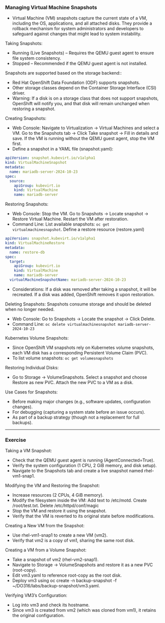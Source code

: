 ### Managing Virtual Machine Snapshots

- Virtual Machine (VM) snapshots capture the current state of a VM, including the OS, applications, and all attached disks. They provide a rollback mechanism for system administrators and developers to safeguard against changes that might lead to system instability.

Taking Snapshots:
- Running (Live Snapshots) – Requires the QEMU guest agent to ensure file system consistency.
- Stopped – Recommended if the QEMU guest agent is not installed.

Snapshots are supported based on the storage backend::
- Red Hat OpenShift Data Foundation (ODF) supports snapshots.
- Other storage classes depend on the Container Storage Interface (CSI) driver.
- Warning: If a disk is on a storage class that does not support snapshots, OpenShift will notify you, and that disk will remain unchanged when restoring a snapshot.

Creating Snapshots:
- Web Console: Navigate to Virtualization → Virtual Machines and select a VM. Go to the Snapshots tab → Click Take snapshot → Fill in details and save. If the VM is running without the QEMU guest agent, stop the VM first.
- Define a snapshot in a YAML file (snapshot.yaml):
```yaml
apiVersion: snapshot.kubevirt.io/v1alpha1
kind: VirtualMachineSnapshot
metadata:
  name: mariadb-server-2024-10-23
spec:
  source:
    apiGroup: kubevirt.io
    kind: VirtualMachine
    name: mariadb-server
```

Restoring Snapshots:
- Web Console: Stop the VM. Go to Snapshots → Locate snapshot → Restore Virtual Machine. Restart the VM after restoration.
- Command Line: List available snapshots: `oc get virtualmachinesnapshot`. Define a restore resource (restore.yaml)
```yaml
apiVersion: snapshot.kubevirt.io/v1alpha1
kind: VirtualMachineRestore
metadata:
  name: restore-db
spec:
  target:
    apiGroup: kubevirt.io
    kind: VirtualMachine
    name: mariadb-server
  virtualMachineSnapshotName: mariadb-server-2024-10-23
```
- Considerations:  If a disk was removed after taking a snapshot, it will be recreated. If a disk was added, OpenShift removes it upon restoration.

Deleting Snapshots: Snapshots consume storage and should be deleted when no longer needed.
- Web Console: Go to Snapshots → Locate the snapshot → Click Delete.
- Command Line: `oc delete virtualmachinesnapshot mariadb-server-2024-10-23`

Kubernetes Volume Snapshots:
- Since OpenShift VM snapshots rely on Kubernetes volume snapshots, each VM disk has a corresponding Persistent Volume Claim (PVC).
- To list volume snapshots: `oc get volumesnapshots`

Restoring Individual Disks: 
- Go to Storage → VolumeSnapshots. Select a snapshot and choose Restore as new PVC. Attach the new PVC to a VM as a disk.

Use Cases for Snapshots:
- Before making major changes (e.g., software updates, configuration changes).
- For debugging (capturing a system state before an issue occurs).
- As part of a backup strategy (though not a replacement for full backups).

---
### Exercise

Taking a VM Snapshot:
- Check that the QEMU guest agent is running (AgentConnected=True).
- Verify the system configuration (1 CPU, 2 GiB memory, and disk setup).
- Navigate to the Snapshots tab and create a live snapshot named rhel-vm1-snap1.

Modifying the VM and Restoring the Snapshot:
- Increase resources (2 CPUs, 4 GiB memory).
- Modify the filesystem inside the VM: Add text to /etc/motd. Create /root/test.txt. Delete /etc/httpd/conf/magic
- Stop the VM and restore it using the snapshot.
- Verify that the VM is reverted to its original state before modifications.

Creating a New VM from the Snapshot:
- Use rhel-vm1-snap1 to create a new VM (vm2).
- Verify that vm2 is a copy of vm1, sharing the same root disk.

Creating a VM from a Volume Snapshot:
- Take a snapshot of vm2 (rhel-vm2-snap1).
- Navigate to Storage → VolumeSnapshots and restore it as a new PVC (root-copy).
- Edit vm3.yaml to reference root-copy as the root disk.
- Deploy vm3 using oc create -n backup-snapshot -f ~/DO316/labs/backup-snapshot/vm3.yaml.

Verifying VM3’s Configuration:
- Log into vm3 and check its hostname.
- Since vm3 is created from vm2 (which was cloned from vm1), it retains the original configuration.
